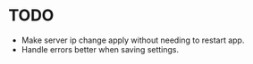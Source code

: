 # TODO
- Make server ip change apply without needing to restart app.
- Handle errors better when saving settings.